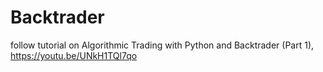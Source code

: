 # Backtrader
follow tutorial on 
Algorithmic Trading with Python and Backtrader (Part 1), 
https://youtu.be/UNkH1TQl7qo
